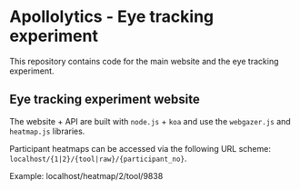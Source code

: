 # Apollolytics - Eye tracking experiment
This repository contains code for the main website and the eye tracking experiment.

## Eye tracking experiment website
The website + API are built with `node.js` + `koa` and use the `webgazer.js` and `heatmap.js` libraries. 

Participant heatmaps can be accessed via the following URL scheme: `localhost/{1|2}/{tool|raw}/{participant_no}`.

Example: localhost/heatmap/2/tool/9838
